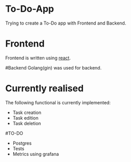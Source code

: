 # To-Do-App
Trying to create a To-Do app with Frontend and Backend.

# Frontend
Frontend is written using [react](https://react.dev/).

#Backend
Golang(gin) was used for backend.

# Currently realised
The following functional is currently implemented:
- Task creation
- Task edition
- Task deletion

#TO-DO
- Postgres
- Tests
- Metrics using grafana
